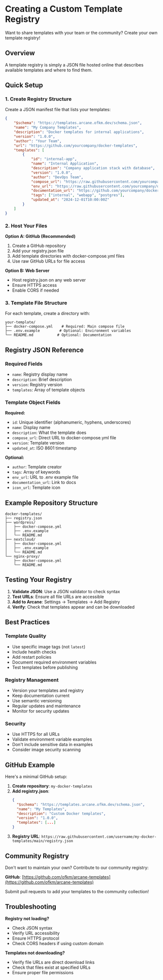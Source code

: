 # Creating a Custom Template Registry

Want to share templates with your team or the community? Create your own template registry!

## Overview

A template registry is simply a JSON file hosted online that describes available templates and where to find them.

## Quick Setup

### 1. Create Registry Structure

Create a JSON manifest file that lists your templates:

```json
{
	"$schema": "https://templates.arcane.ofkm.dev/schema.json",
	"name": "My Company Templates",
	"description": "Docker templates for internal applications",
	"version": "1.0.0",
	"author": "Your Team",
	"url": "https://github.com/yourcompany/docker-templates",
	"templates": [
		{
			"id": "internal-app",
			"name": "Internal Application",
			"description": "Company application stack with database",
			"version": "1.0.0",
			"author": "DevOps Team",
			"compose_url": "https://raw.githubusercontent.com/yourcompany/docker-templates/main/internal-app/docker-compose.yml",
			"env_url": "https://raw.githubusercontent.com/yourcompany/docker-templates/main/internal-app/.env.example",
			"documentation_url": "https://github.com/yourcompany/docker-templates/tree/main/internal-app",
			"tags": ["internal", "webapp", "postgres"],
			"updated_at": "2024-12-01T10:00:00Z"
		}
	]
}
```

### 2. Host Your Files

**Option A: GitHub (Recommended)**

1. Create a GitHub repository
2. Add your registry.json file
3. Add template directories with docker-compose.yml files
4. Use raw GitHub URLs for file access

**Option B: Web Server**

- Host registry.json on any web server
- Ensure HTTPS access
- Enable CORS if needed

### 3. Template File Structure

For each template, create a directory with:

```
your-template/
├── docker-compose.yml    # Required: Main compose file
├── .env.example         # Optional: Environment variables
└── README.md           # Optional: Documentation
```

## Registry JSON Reference

### Required Fields

- `name`: Registry display name
- `description`: Brief description
- `version`: Registry version
- `templates`: Array of template objects

### Template Object Fields

**Required:**

- `id`: Unique identifier (alphanumeric, hyphens, underscores)
- `name`: Display name
- `description`: What the template does
- `compose_url`: Direct URL to docker-compose.yml file
- `version`: Template version
- `updated_at`: ISO 8601 timestamp

**Optional:**

- `author`: Template creator
- `tags`: Array of keywords
- `env_url`: URL to .env example file
- `documentation_url`: Link to docs
- `icon_url`: Template icon

## Example Repository Structure

```
docker-templates/
├── registry.json
├── wordpress/
│   ├── docker-compose.yml
│   ├── .env.example
│   └── README.md
├── nextcloud/
│   ├── docker-compose.yml
│   ├── .env.example
│   └── README.md
└── nginx-proxy/
    ├── docker-compose.yml
    └── README.md
```

## Testing Your Registry

1. **Validate JSON**: Use a JSON validator to check syntax
2. **Test URLs**: Ensure all file URLs are accessible
3. **Add to Arcane**: Settings → Templates → Add Registry
4. **Verify**: Check that templates appear and can be downloaded

## Best Practices

### Template Quality

- Use specific image tags (not `latest`)
- Include health checks
- Add restart policies
- Document required environment variables
- Test templates before publishing

### Registry Management

- Version your templates and registry
- Keep documentation current
- Use semantic versioning
- Regular updates and maintenance
- Monitor for security updates

### Security

- Use HTTPS for all URLs
- Validate environment variable examples
- Don't include sensitive data in examples
- Consider image security scanning

## GitHub Example

Here's a minimal GitHub setup:

1. **Create repository**: `my-docker-templates`
2. **Add registry.json**:
   ```json
   {
	 "$schema": "https://templates.arcane.ofkm.dev/schema.json",
     "name": "My Templates",
     "description": "Custom Docker templates",
     "version": "1.0.0",
     "templates": [...]
   }
   ```
3. **Registry URL**: `https://raw.githubusercontent.com/username/my-docker-templates/main/registry.json`

## Community Registry

Don't want to maintain your own? Contribute to our community registry:

**GitHub**: [https://github.com/ofkm/arcane-templates](https://github.com/ofkm/arcane-templates)

Submit pull requests to add your templates to the community collection!

## Troubleshooting

**Registry not loading?**

- Check JSON syntax
- Verify URL accessibility
- Ensure HTTPS protocol
- Check CORS headers if using custom domain

**Templates not downloading?**

- Verify file URLs are direct download links
- Check that files exist at specified URLs
- Ensure proper file permissions
